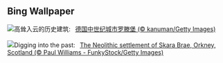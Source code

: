 ## Bing Wallpaper
![](https://www.bing.com/th?id=OHR.MedievalRothenburg_ZH-CN1522774136_UHD.jpg&w=1000)高耸入云的历史建筑:&nbsp;&ensp;[德国中世纪城市罗滕堡 (© kanuman/Getty Images)](https://www.bing.com/th?id=OHR.MedievalRothenburg_ZH-CN1522774136_UHD.jpg)
<br><br/>
![](https://www.bing.com/th?id=OHR.AncientOrkney_EN-US8469766447_UHD.jpg&w=1000)Digging into the past:&nbsp;&ensp;[The Neolithic settlement of Skara Brae, Orkney, Scotland (© Paul Williams - FunkyStock/Getty Images)](https://www.bing.com/th?id=OHR.AncientOrkney_EN-US8469766447_UHD.jpg)
<br><br/>
